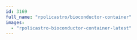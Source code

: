 ```yaml
---
id: 3169
full_name: "rpolicastro/bioconductor-container"
images: 
  - "rpolicastro-bioconductor-container-latest"
---
```

